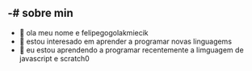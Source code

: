 
-# sobre min
- 
- 👋 ola meu nome e felipegogolakmiecik
- 👀 estou interesado em aprender a programar novas linguagems
- 🌱 eu estou aprendendo a programar recentemente a limguagem de javascript e scratch0

